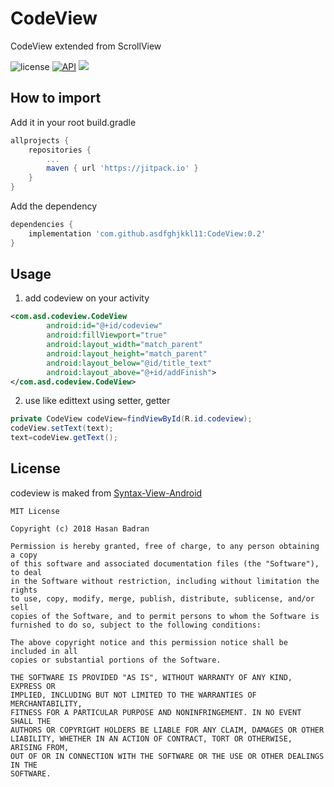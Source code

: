 # CodeView
CodeView extended from ScrollView

![license](https://img.shields.io/badge/license-MIT%20License-blue.svg)
[![API](https://img.shields.io/badge/API-21%2B-brightgreen.svg?style=flat)](https://android-arsenal.com/api?level=21)
[![](https://jitpack.io/v/asdfghjkkl11/CodeView.svg)](https://jitpack.io/#asdfghjkkl11/CodeView)

## How to import
Add it in your root build.gradle
```gradle
allprojects {
	repositories {
		...
		maven { url 'https://jitpack.io' }
	}
}
```
Add the dependency
```gradle
dependencies {
	implementation 'com.github.asdfghjkkl11:CodeView:0.2'
}
```

## Usage
1. add codeview on your activity
```xml
<com.asd.codeview.CodeView
        android:id="@+id/codeview"
        android:fillViewport="true"
        android:layout_width="match_parent"
        android:layout_height="match_parent"
        android:layout_below="@id/title_text"
        android:layout_above="@+id/addFinish">
</com.asd.codeview.CodeView>
```
2. use like edittext using setter, getter
```java
private CodeView codeView=findViewById(R.id.codeview);
codeView.setText(text);
text=codeView.getText();
```
## License
codeview is maked from [Syntax-View-Android](https://github.com/Badranh/Syntax-View-Android)
```license
MIT License

Copyright (c) 2018 Hasan Badran

Permission is hereby granted, free of charge, to any person obtaining a copy
of this software and associated documentation files (the "Software"), to deal
in the Software without restriction, including without limitation the rights
to use, copy, modify, merge, publish, distribute, sublicense, and/or sell
copies of the Software, and to permit persons to whom the Software is
furnished to do so, subject to the following conditions:

The above copyright notice and this permission notice shall be included in all
copies or substantial portions of the Software.

THE SOFTWARE IS PROVIDED "AS IS", WITHOUT WARRANTY OF ANY KIND, EXPRESS OR
IMPLIED, INCLUDING BUT NOT LIMITED TO THE WARRANTIES OF MERCHANTABILITY,
FITNESS FOR A PARTICULAR PURPOSE AND NONINFRINGEMENT. IN NO EVENT SHALL THE
AUTHORS OR COPYRIGHT HOLDERS BE LIABLE FOR ANY CLAIM, DAMAGES OR OTHER
LIABILITY, WHETHER IN AN ACTION OF CONTRACT, TORT OR OTHERWISE, ARISING FROM,
OUT OF OR IN CONNECTION WITH THE SOFTWARE OR THE USE OR OTHER DEALINGS IN THE
SOFTWARE.
```
